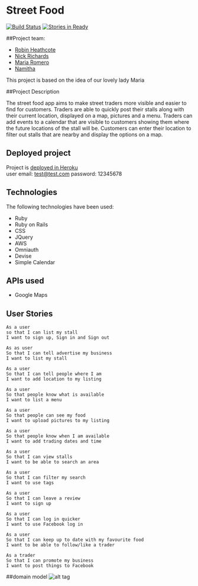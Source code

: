 # Street Food
[![Build Status](https://travis-ci.org/MariaRomero/streetFood.svg?branch=master)](https://travis-ci.org/MariaRomero/streetFood)
[![Stories in Ready](https://badge.waffle.io/MariaRomero/streetFood.svg?label=ready&title=Ready)](http://waffle.io/MariaRomero/streetFood)

##Project team:
* [Robin Heathcote](https://github.com/RobinHeathcote)
* [Nick Richards](https://github.com/nmrichards)
* [Maria Romero](https://github.com/MariaRomero)
* [Namitha](https://github.com/hnamitha1)

This project is based on the idea of our lovely lady Maria

##Project Description

The street food app aims to make street traders more visible and easier to find for customers. Traders are able to quickly post their stalls along with their current location, displayed on a map, pictures and a menu. Traders can add events to a calendar that are visible to customers showing them where the future locations of the stall will be. Customers can enter their location to filter out stalls that are nearby and display the options on a map.


## Deployed project
Project is [deployed in Heroku](https://team-streetfood.herokuapp.com/) <br />
user email:  test@test.com
password: 12345678

## Technologies
The following technologies have been used:
* Ruby
* Ruby on Rails
* CSS
* JQuery
* AWS
* Omniauth
* Devise
* Simple Calendar

## APIs used
* Google Maps

## User Stories

```
As a user
so that I can list my stall
I want to sign up, Sign in and Sign out
```

```
As as user
So that I can tell advertise my business
I want to list my stall
```

```
As a user
So that I can tell people where I am
I want to add location to my listing
```
```
As a user
So that people know what is available
I want to list a menu
```
```
As a user
So that people can see my food
I want to upload pictures to my listing
```
```
As a user
So that people know when I am available
I want to add trading dates and time
```
```
As a user
So that I can view stalls
I want to be able to search an area
```
```
As a user
So that I can filter my search
I want to use tags
```
```
As a user
So that I can leave a review
I want to sign up
```
```
As a user
So that I can log in quicker
I want to use Facebook log in
```
```
As a user
So that I can keep up to date with my favourite food
I want to be able to follow/like a trader
```
```
As a trader
So that I can promote my business
I want to post things to Facebook
```

##domain model
![alt tag](https://www.dropbox.com/s/p33a4nno4lwgyxa/StreatFoodUML.png?raw=1)
